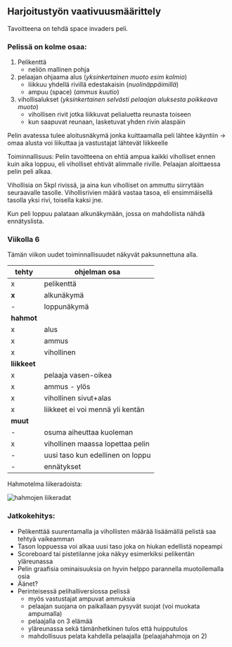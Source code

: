 ## Harjoitustyön vaativuusmäärittely
Tavoitteena on tehdä space invaders peli. 

### Pelissä on kolme osaa:
1. Pelikenttä
	- neliön mallinen pohja
2. pelaajan ohjaama alus (*yksinkertainen muoto esim kolmio*)
	- liikkuu yhdellä rivillä edestakaisin (*nuolinäppäimillä*)
	- ampuu (space) (*ammus kuutio*)
3. vihollisalukset (*yksinkertainen selvästi pelaajan aluksesta poikkeava muoto*)
	- vihollisen rivit jotka liikkuvat pelialuetta reunasta toiseen
	- kun saapuvat reunaan, lasketuvat yhden rivin alaspäin 

Pelin avatessa tulee aloitusnäkymä jonka kuittaamalla peli lähtee käyntiin
	-> omaa alusta voi liikuttaa ja vastustajat lähtevät liikkeelle

Toiminnallisuus: 
Pelin tavoitteena on ehtiä ampua kaikki viholliset ennen kuin aika loppuu, eli viholliset ehtivät alimmalle riville.
Pelaajan aloittaessa pelin peli alkaa.

Vihollisia on 5kpl rivissä, ja aina kun viholliset on ammuttu siirrytään seuraavalle tasolle.
Vihollisrivien määrä vastaa tasoa, eli ensimmäisellä tasolla yksi rivi, toisella kaksi jne. 

Kun peli loppuu palataan alkunäkymään, jossa on mahdollista nähdä ennätyslista. 


### Viikolla 6
Tämän viikon uudet toiminnallisuudet näkyvät paksunnettuna alla. 

tehty | ohjelman osa
----| ----------
  x | pelikenttä
  **x**| alkunäkymä
  -| loppunäkymä
   | **hahmot**
 x | alus
 x | ammus
 x | vihollinen
   | **liikkeet**
 x | pelaaja vasen-oikea
  x| ammus - ylös 
  x| vihollinen sivut+alas
  x| liikkeet ei voi mennä yli kentän
   | **muut**
  -| osuma aiheuttaa kuoleman
  x| vihollinen maassa lopettaa pelin
  -| uusi taso kun edellinen on loppu
  -| ennätykset
  
  
  Hahmotelma liikeradoista: 
  
   ![hahmojen liikeradat](https://github.com/kivik-beep/ot-harjoitustyo/blob/main/dokumentaatio/liikkeet.png)
   
### Jatkokehitys:
- Pelikenttää suurentamalla ja vihollisten määrää lisäämällä pelistä saa tehtyä vaikeamman
- Tason loppuessa voi alkaa uusi taso joka on hiukan edellistä nopeampi
- Scoreboard tai pistetilanne joka näkyy esimerkiksi pelikentän yläreunassa
- Pelin graafisia ominaisuuksia on hyvin helppo parannella muotoilemalla osia
- Äänet?
- Perinteisessä pelihalliversiossa pelissä 
	- myös vastustajat ampuvat ammuksia 
	- pelaajan suojana on paikallaan pysyvät suojat (voi muokata ampumalla)
	- pelaajalla on 3 elämää
	- yläreunassa sekä tämänhetkinen tulos että huipputulos
	- mahdollisuus pelata kahdella pelaajalla (pelaajahahmoja on 2)
